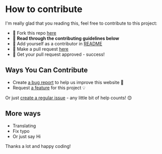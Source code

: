 # How to contribute

I'm really glad that you reading this, feel free to contribute to this project:

- 🍴 Fork this repo [here](https://github.com/huuquyet/huuquyet/fork)
- 🔨 **Read through the contributing guidelines below**
- 👥 Add yourself as a contributor in [README](../README.md)
- 🔧 Make a pull request [here](https://github.com/huuquyet/huuquyet/compare)
- 🎉 Get your pull request approved - success!

## Ways You Can Contribute

- Create [a bug report](https://github.com/huuquyet/huuquyet/issues/new?assignees=&labels=bug&projects=&template=bug_report.md&title=Bug%3A+) to help us improve this website 🐛
- Request [a feature](https://github.com/huuquyet/huuquyet/issues/new?assignees=&labels=enhancement&projects=&template=feature_request.md&title=Feature+Request%3A+) for this project 💡

Or just [create a regular issue](https://github.com/huuquyet/huuquyet/issues/new/choose) - any little bit of help counts! 😊

## More ways

- Translating
- Fix typo
- Or just say Hi

Thanks a lot and happy coding!

